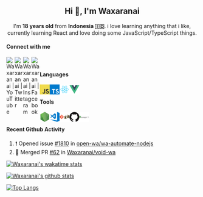 <h2 align="center"> Hi 👋, I'm Waxaranai</h2>
<p align="center">I'm <b>18 years old</b> from <b>Indonesia 🇮🇩</b>. i love learning anything that i like, currently learning React and love doing some JavaScript/TypeScript things.</p>

#### Connect with me

[<img align="left" alt="Waxaranai | YouTube" width="22px" src="https://cdn.jsdelivr.net/npm/simple-icons@v4/icons/youtube.svg" />][youtube]
[<img align="left" alt="Waxaranai | Twitter" width="22px" src="https://cdn.jsdelivr.net/npm/simple-icons@v4/icons/twitter.svg" />][twitter]
[<img align="left" alt="Waxaranai | Instagram" width="22px" src="https://cdn.jsdelivr.net/npm/simple-icons@v4/icons/instagram.svg" />][instagram]
[<img align="left" alt="Waxaranai | Facebook" width="22px" src="https://cdn.jsdelivr.net/npm/simple-icons@v4/icons/facebook.svg" />][facebook]

<br />

#### Languages

<img align="left" alt="JavaScript" width="26px" src="https://raw.githubusercontent.com/github/explore/80688e429a7d4ef2fca1e82350fe8e3517d3494d/topics/javascript/javascript.png" />
<img align="left" alt="Typescript" width="26px" src="https://raw.githubusercontent.com/github/explore/78df643247d429f6cc873026c0622819ad797942/topics/typescript/typescript.png" />
<img align="left" alt="React" width="26px" src="https://raw.githubusercontent.com/github/explore/80688e429a7d4ef2fca1e82350fe8e3517d3494d/topics/react/react.png" />
<img align="left" alt="Vue" width="26px" src="https://raw.githubusercontent.com/github/explore/80688e429a7d4ef2fca1e82350fe8e3517d3494d/topics/vue/vue.png" />

<br/>

#### Tools
<img align="left" alt="Node.js" width="26px" src="https://raw.githubusercontent.com/github/explore/80688e429a7d4ef2fca1e82350fe8e3517d3494d/topics/nodejs/nodejs.png" />
<img align="left" alt="Visual Studio Code" width="26px" src="https://raw.githubusercontent.com/github/explore/80688e429a7d4ef2fca1e82350fe8e3517d3494d/topics/visual-studio-code/visual-studio-code.png" />
<img align="left" alt="Git" width="26px" src="https://raw.githubusercontent.com/github/explore/80688e429a7d4ef2fca1e82350fe8e3517d3494d/topics/git/git.png" />
<img align="left" alt="GitHub" width="26px" src="https://raw.githubusercontent.com/github/explore/78df643247d429f6cc873026c0622819ad797942/topics/github/github.png" />
<img align="left" alt="MongoDB" width="26px" src="https://raw.githubusercontent.com/github/explore/80688e429a7d4ef2fca1e82350fe8e3517d3494d/topics/mongodb/mongodb.png" />


<br/>

#### Recent Github Activity

<!--START_SECTION:activity-->
1. ❗️ Opened issue [#1810](https://github.com/open-wa/wa-automate-nodejs/issues/1810) in [open-wa/wa-automate-nodejs](https://github.com/open-wa/wa-automate-nodejs)
2. 🎉 Merged PR [#62](https://github.com/Waxaranai/void-wa/pull/62) in [Waxaranai/void-wa](https://github.com/Waxaranai/void-wa)
<!--END_SECTION:activity-->


[![Waxaranai's wakatime stats](https://github-readme-stats.vercel.app/api/wakatime?username=Waxaranai&theme=cobalt)](https://github.com/anuraghazra/github-readme-stats)

[![Waxaranai's github stats](https://github-readme-stats.vercel.app/api?username=waxaranai&show_icons=true&count_private=true&include_all_commits=true&theme=cobalt)](https://github.com/anuraghazra/github-readme-stats)

[![Top Langs](https://github-readme-stats.vercel.app/api/top-langs/?username=waxaranai&layout=compact&theme=cobalt)](https://github.com/anuraghazra/github-readme-stats)


[facebook]: https://facebook.com/waxaranai
[twitter]: https://twitter.com/Waxaranai
[youtube]: https://youtube.com/Waxaranai
[instagram]: https://instagram.com/Waxaranai
